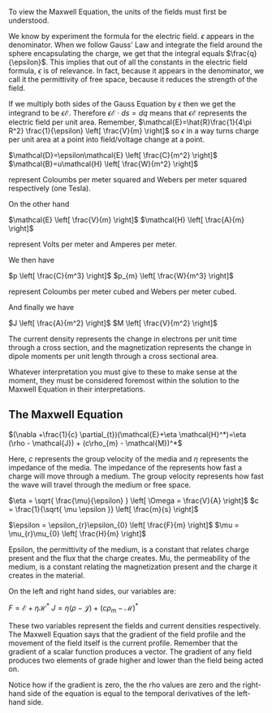 To view the Maxwell Equation, the units of the fields must first be understood.

We know by experiment the formula for the electric field. $\epsilon$ appears in the denominator. When we follow Gauss' Law and integrate the field around the sphere encapsulating the charge, we get that the integral equals $\frac{q}{\epsilon}$. This implies that out of all the constants in the electric field formula, $\epsilon$ is of relevance. In fact, because it appears in the denominator, we call it the permittivity of free space, because it reduces the strength of the field.

If we multiply both sides of the Gauss Equation by $\epsilon$ then we get the integrand to be $\epsilon \mathcal{E}$. Therefore $\epsilon \mathcal{E} \cdot ds = dq$  means that $\epsilon \mathcal{E}$ represents the electric field per unit area. Remember, $\mathcal{E}=\hat{R}\frac{1}{4\pi R^2} \frac{1}{\epsilon} \left[ \frac{V}{m} \right]$ so $\epsilon$ in a way turns charge per unit area at a point into field/voltage change at a point.

$\mathcal{D}=\epsilon\mathcal{E} \left[ \frac{C}{m^2} \right]$
$\mathcal{B}=u\mathcal{H} \left[ \frac{W}{m^2} \right]$

represent Coloumbs per meter squared and Webers per meter squared respectively (one Tesla). 

On the other hand 

$\mathcal{E} \left[ \frac{V}{m} \right]$
$\mathcal{H} \left[ \frac{A}{m} \right]$

represent Volts per meter and Amperes per meter.

We then have 

$p \left[ \frac{C}{m^3} \right]$ 
$p_{m} \left[ \frac{W}{m^3} \right]$

represent Coloumbs per meter cubed and Webers per meter cubed.

And finally we have

$J \left[ \frac{A}{m^2} \right]$
$M \left[ \frac{V}{m^2} \right]$

The current density represents the change in electrons per unit time through a cross section, and the magnetization represents the change in dipole moments per unit length through a cross sectional area.

Whatever interpretation you must give to these to make sense at the moment, they must be considered foremost within the solution to the Maxwell Equation in their interpretations.

## The Maxwell Equation

$(\nabla +\frac{1}{c} \partial_{t})(\mathcal{E}+\eta \mathcal{H}^*)=\eta (\rho - \mathcal{J}) + (c\rho_{m} - \mathcal{M})^*$

Here, $c$ represents the group velocity of the media and $\eta$ represents the impedance of the media. The impedance of the represents how fast a charge will move through a medium. The group velocity represents how fast the wave will travel through the medium or free space.

$\eta = \sqrt{ \frac{\mu}{\epsilon} } \left[ \Omega = \frac{V}{A} \right]$
$c = \frac{1}{\sqrt{ \mu \epsilon }} \left[ \frac{m}{s} \right]$

$\epsilon = \epsilon_{r}\epsilon_{0} \left[ \frac{F}{m} \right]$
$\mu = \mu_{r}\mu_{0} \left[ \frac{H}{m} \right]$

Epsilon, the permittivity of the medium, is a constant that relates charge present and the flux that the charge creates. Mu, the permeability of the medium, is a constant relating the magnetization present and the charge it creates in the material.

On the left and right hand sides, our variables are:

$F = \mathcal{E}+\eta \mathcal{H}^*$
$J = \eta (\rho - \mathcal{J}) + (c\rho_{m} - \mathcal{M})^*$

These two variables represent the fields and current densities respectively. The Maxwell Equation says that the gradient of the field profile and the movement of the field itself is the current profile. Remember that the gradient of a scalar function produces a vector. The gradient of any field produces two elements of grade higher and lower than the field being acted on.

Notice how if the gradient is zero, the the rho values are zero and the right-hand side of the equation is equal to the temporal derivatives of the left-hand side.